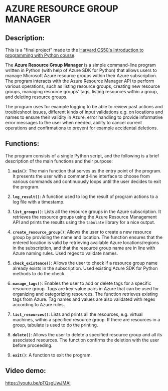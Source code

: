 # AZURE RESOURCE GROUP MANAGER

## Description:

This is a "final project" made to the [Harvard CS50's Introduction to programming with Python course](https://cs50.harvard.edu/python/2022/).

The **Azure Resource Group Manager** is a simple command-line program written in Python (with help of Azure SDK for Python) that allows users to manage Microsoft Azure resource groups within their Azure subscription. The program interacts with the Azure Resource Manager API to perform various operations, such as listing resource groups, creating new resource groups, managing resource groups' tags, listing resources within a group, and deleting resource groups.

The program uses for example logging to be able to review past actions and troubleshoot issues, different kinds of input validations e.g. on locations and names to ensure their validity in Azure, error handling to provide informative error messages to the user when needed, ability to cancel current operations and confirmations to prevent for example accidental deletions.

## Functions:

The program consists of a single Python script, and the following is a brief description of the main functions and their purpose:

1. **`main()`**: The main function that serves as the entry point of the program. It presents the user with a command-line interface to choose from various commands and continuously loops until the user decides to exit the program.

2. **`log_result()`**: A function used to log the result of program actions to a log file with a timestamp.

3. **`list_groups()`**: Lists all the resource groups in the Azure subscription. It retrieves the resource groups using the Azure Resource Management API and prints the results using the `tabulate` library for a nice output.

4. **`create_resource_group()`**: Allows the user to create a new resource group by providing the name and location. The function ensures that the entered location is valid by retrieving available Azure locations/regions in the subscription, and that the resource group name are in line with Azure naming rules. Used regex to validate names.

5. **`check_existence()`**: Allows the user to check if a resource group name already exists in the subscription. Used existing Azure SDK for Python methods to do the check.

6. **`manage_tags()`**: Enables the user to add or delete tags for a specific resource group. Tags are key-value pairs in Azure that can be used for organizing and categorizing resources. The function retrieves existing tags from Azure. Tag names and values are also validated with regex according to Azure rules.

7. **`list_resources()`**: Lists and prints all the resources, e.g. virtual machines, within a specified resource group. If there are resources in a group, tabulate is used to do the printing.

8. **`delete()`**: Allows the user to delete a specified resource group and all its associated resources. The function confirms the deletion with the user before proceeding.

9. **`exit()`**: A function to exit the program.

## Video demo:
https://youtu.be/pTQsgUwJMAI

